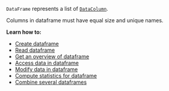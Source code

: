 [//]: # (title: DataFrame)

`DataFrame` represents a list of [`DataColumn`](DataColumn.md).

Columns in dataframe must have equal size and unique names.

**Learn how to:**
- [Create dataframe](createDataFrame.md)
- [Read dataframe](read.md)
- [Get an overview of dataframe](info.md)
- [Access data in dataframe](access.md)
- [Modify data in dataframe](modify.md)
- [Compute statistics for dataframe](summaryStatistics.md)
- [Combine several dataframes](multipleDataFrames.md)
